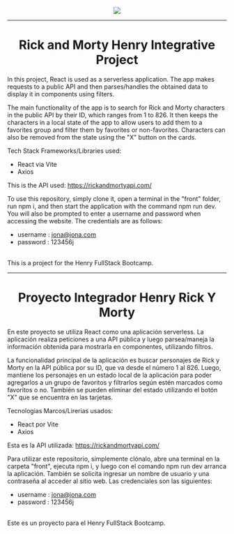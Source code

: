 <div align="center">
<p>
  <a href="https://www.soyhenry.com/">
    <img src="https://d31uz8lwfmyn8g.cloudfront.net/Assets/logo-henry-white-lg.png"/>
  </a>
</p>
</div>

---
<div align="center">
  <h1>
    Rick and Morty Henry Integrative Project
  </h1>
</div>

In this project, React is used as a serverless application. The app makes requests to a public API and then parses/handles the obtained data to display it in components using filters.

The main functionality of the app is to search for Rick and Morty characters in the public API by their ID, which ranges from 1 to 826. It then keeps the characters in a local state of the app to allow users to add them to a favorites group and filter them by favorites or non-favorites. Characters can also be removed from the state using the "X" button on the cards.

Tech Stack Frameworks/Libraries used:
- React via Vite
- Axios

This is the API used: https://rickandmortyapi.com/

To use this repository, simply clone it, open a terminal in the "front" folder, run npm i, and then start the application with the command npm run dev. You will also be prompted to enter a username and password when accessing the website. The credentials are as follows:

- username : jona@jona.com
- password : 123456j
<br>
This is a project for the Henry FullStack Bootcamp.

---
<div align="center">
  <h1>
    Proyecto Integrador Henry Rick Y Morty
  </h1>
</div>

En este proyecto se utiliza React como una aplicación serverless. La aplicación realiza peticiones a una API pública y luego parsea/maneja la información obtenida para mostrarla en componentes, utilizando filtros.

La funcionalidad principal de la aplicación es buscar personajes de Rick y Morty en la API pública por su ID, que va desde el número 1 al 826. Luego, mantiene los personajes en un estado local de la aplicación para poder agregarlos a un grupo de favoritos y filtrarlos según estén marcados como favoritos o no. También se pueden eliminar del estado utilizando el botón "X" que se encuentra en las tarjetas.

Tecnologias Marcos/Lirerias usados:
- React por Vite
- Axios

Esta es la API utilizada: https://rickandmortyapi.com/

Para utilizar este repositorio, simplemente clónalo, abre una terminal en la carpeta "front", ejecuta npm i, y luego con el comando npm run dev arranca la aplicación. También se solicita ingresar un nombre de usuario y una contraseña al acceder al sitio web. Las credenciales son las siguientes:

- username : jona@jona.com
- password : 123456j 
<br>
Este es un proyecto para el Henry FullStack Bootcamp.
